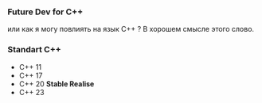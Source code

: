 ### Future Dev for C++ 

или как я могу повлиять на язык C++ ? В хорошем смысле этого слово.

### Standart C++

* C++ 11
* C++ 17
* C++ 20 **Stable Realise**
* C++ 23